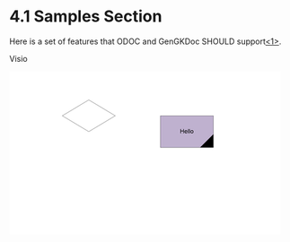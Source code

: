 <html dir="LTR" xmlns:mshelp="http://msdn.microsoft.com/mshelp" xmlns:ddue="http://ddue.schemas.microsoft.com/authoring/2003/5" xmlns:xlink="http://www.w3.org/1999/xlink" xmlns:tool="http://www.microsoft.com/tooltip">
 <body>
 <div id="header">
 <h1 class="heading">4.1 Samples Section</h1>
 </div>
 <div id="mainSection">
 <div id="mainBody">
 <div id="allHistory" class="saveHistory"></div>
 <div id="sectionSection0" class="section" name="collapseableSection">
 

<p>Here is a set of features that ODOC and GenGKDoc SHOULD
support<a id="Appendix_A_Target_1"></a><a href="f810325e-121a-4d2c-82da-e3f3c10a501b.md#Appendix_A_1" aria-label="Product behavior note 1">&lt;1&gt;</a>.</p>

<p>Visio</p>

<p><img id="MS-CANARYBLOCK_picte9460964-afcd-41fa-8885-11ad93622131.png" src="MS-CANARYBLOCK_files/image017.png"></p>


 </div>
 </div>
 </div>
 </body>
</html>